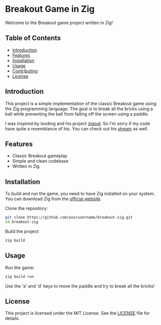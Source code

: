 # Breakout Game in Zig

Welcome to the Breakout game project written in Zig!

## Table of Contents
- [Introduction](#introduction)
- [Features](#features)
- [Installation](#installation)
- [Usage](#usage)
- [Contributing](#contributing)
- [License](#license)

## Introduction

This project is a simple implementation of the classic Breakout game using the Zig programming language. The goal is to break all the bricks using a ball while preventing the ball from falling off the screen using a paddle.

I was inspired by tsoding and his project [zigout](https://github.com/tsoding/zigout). So I'm sorry if my code have quite a resemblance of his. You can check out his [stream](https://www.youtube.com/watch?v=eIX9zER9vjY) as well.

## Features

- Classic Breakout gameplay
- Simple and clean codebase
- Written in Zig

## Installation

To build and run the game, you need to have Zig installed on your system. You can download Zig from the [official website](https://ziglang.org/download/).

Clone the repository:

```sh
git clone https://github.com/yourusername/breakout-zig.git
cd breakout-zig
```

Build the project:

```sh
zig build
```

## Usage

Run the game:

```sh
zig build run
```

Use the 'a' and 'd' keys to move the paddle and try to break all the bricks!

## License

This project is licensed under the MIT License. See the [LICENSE](LICENSE) file for details.
